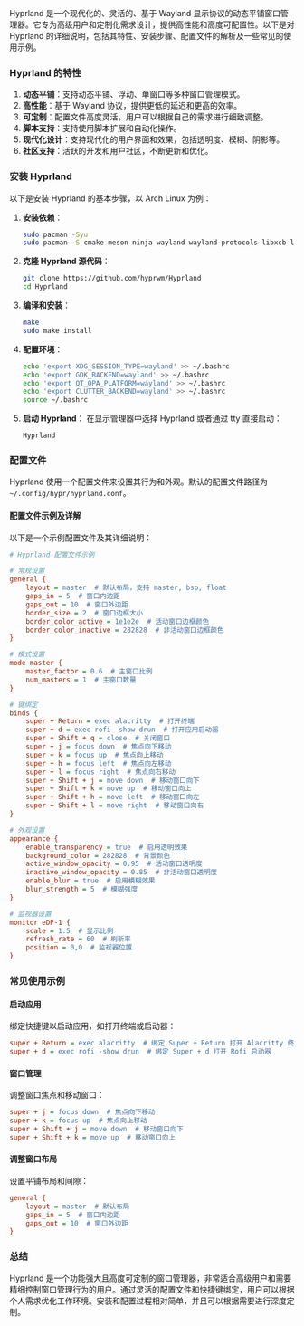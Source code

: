Hyprland 是一个现代化的、灵活的、基于 Wayland 显示协议的动态平铺窗口管理器。它专为高级用户和定制化需求设计，提供高性能和高度可配置性。以下是对 Hyprland 的详细说明，包括其特性、安装步骤、配置文件的解析及一些常见的使用示例。

### Hyprland 的特性

1. **动态平铺**：支持动态平铺、浮动、单窗口等多种窗口管理模式。
2. **高性能**：基于 Wayland 协议，提供更低的延迟和更高的效率。
3. **可定制**：配置文件高度灵活，用户可以根据自己的需求进行细致调整。
4. **脚本支持**：支持使用脚本扩展和自动化操作。
5. **现代化设计**：支持现代化的用户界面和效果，包括透明度、模糊、阴影等。
6. **社区支持**：活跃的开发和用户社区，不断更新和优化。

### 安装 Hyprland

以下是安装 Hyprland 的基本步骤，以 Arch Linux 为例：

1. **安装依赖**：
   ```sh
   sudo pacman -Syu
   sudo pacman -S cmake meson ninja wayland wayland-protocols libxcb libx11 xorg-xwayland
   ```

2. **克隆 Hyprland 源代码**：
   ```sh
   git clone https://github.com/hyprwm/Hyprland
   cd Hyprland
   ```

3. **编译和安装**：
   ```sh
   make
   sudo make install
   ```

4. **配置环境**：
   ```sh
   echo 'export XDG_SESSION_TYPE=wayland' >> ~/.bashrc
   echo 'export GDK_BACKEND=wayland' >> ~/.bashrc
   echo 'export QT_QPA_PLATFORM=wayland' >> ~/.bashrc
   echo 'export CLUTTER_BACKEND=wayland' >> ~/.bashrc
   source ~/.bashrc
   ```

5. **启动 Hyprland**：
   在显示管理器中选择 Hyprland 或者通过 tty 直接启动：
   ```sh
   Hyprland
   ```

### 配置文件

Hyprland 使用一个配置文件来设置其行为和外观。默认的配置文件路径为 `~/.config/hypr/hyprland.conf`。

#### 配置文件示例及详解

以下是一个示例配置文件及其详细说明：

```ini
# Hyprland 配置文件示例

# 常规设置
general {
    layout = master  # 默认布局，支持 master, bsp, float
    gaps_in = 5  # 窗口内边距
    gaps_out = 10  # 窗口外边距
    border_size = 2  # 窗口边框大小
    border_color_active = 1e1e2e  # 活动窗口边框颜色
    border_color_inactive = 282828  # 非活动窗口边框颜色
}

# 模式设置
mode master {
    master_factor = 0.6  # 主窗口比例
    num_masters = 1  # 主窗口数量
}

# 键绑定
binds {
    super + Return = exec alacritty  # 打开终端
    super + d = exec rofi -show drun  # 打开应用启动器
    super + Shift + q = close  # 关闭窗口
    super + j = focus down  # 焦点向下移动
    super + k = focus up  # 焦点向上移动
    super + h = focus left  # 焦点向左移动
    super + l = focus right  # 焦点向右移动
    super + Shift + j = move down  # 移动窗口向下
    super + Shift + k = move up  # 移动窗口向上
    super + Shift + h = move left  # 移动窗口向左
    super + Shift + l = move right  # 移动窗口向右
}

# 外观设置
appearance {
    enable_transparency = true  # 启用透明效果
    background_color = 282828  # 背景颜色
    active_window_opacity = 0.95  # 活动窗口透明度
    inactive_window_opacity = 0.85  # 非活动窗口透明度
    enable_blur = true  # 启用模糊效果
    blur_strength = 5  # 模糊强度
}

# 监视器设置
monitor eDP-1 {
    scale = 1.5  # 显示比例
    refresh_rate = 60  # 刷新率
    position = 0,0  # 监视器位置
}
```

### 常见使用示例

#### 启动应用
绑定快捷键以启动应用，如打开终端或启动器：
```ini
super + Return = exec alacritty  # 绑定 Super + Return 打开 Alacritty 终端
super + d = exec rofi -show drun  # 绑定 Super + d 打开 Rofi 启动器
```

#### 窗口管理
调整窗口焦点和移动窗口：
```ini
super + j = focus down  # 焦点向下移动
super + k = focus up  # 焦点向上移动
super + Shift + j = move down  # 移动窗口向下
super + Shift + k = move up  # 移动窗口向上
```

#### 调整窗口布局
设置平铺布局和间隙：
```ini
general {
    layout = master  # 默认布局
    gaps_in = 5  # 窗口内边距
    gaps_out = 10  # 窗口外边距
}
```

### 总结

Hyprland 是一个功能强大且高度可定制的窗口管理器，非常适合高级用户和需要精细控制窗口管理行为的用户。通过灵活的配置文件和快捷键绑定，用户可以根据个人需求优化工作环境。安装和配置过程相对简单，并且可以根据需要进行深度定制。